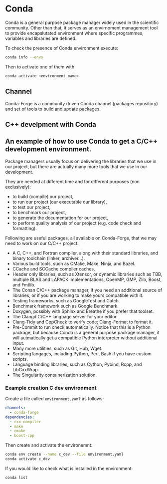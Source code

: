 # Conda

Conda is a general purpose package manager widely used in the scientific community.
Other than that, it serves as an envirnoment management tool to provide encapslutated environment 
where specific programmes, variables and libraries are defined.

To check the presence of Conda environment execute:

```sh
conda info --envs
```

Then to activate one of them with:

```sh 
conda activate <environment_name>
```

## Channel

Conda-Forge is a community driven Conda channel (packages repository) and set of tools to build and update packages.

## C++ develpment with Conda

An example of how to use Conda to get a C/C++ development environment.
------------------------------------------------------------------------------------------------

Package managers usually focus on delivering the libraries that we use in our project, but there are actually many more tools that we use in our development. 

They are needed at different time and for different purposes (non exclusively):

- to build (compile) our project,
- to run our project (our executable our library),
- to test our project,
- to benchmark our project,
- to generate the documentation for our project,
- to perform quality analysis of our project (e.g. code check and formatting).

Following are useful packages, all available on Conda-Forge, that we may need to work on our C/C++ project.

- A C, C++, and Fortran compiler, along with their standard libraries, and binary toolchain (linker, archiver…).
- Various build tools, such as CMake, Make, Ninja, and Bazel.
- CCache and SCCache compiler caches.
- Header only libraries, such as Xtensor, or dynamic libraries such as TBB, multiple BLAS and LAPACK implementations, OpenMP, GMP, Zlib, Boost, and Fmtlib.
- The Conan C/C++ package manager, if you need an additional source of libraries, or if you are working to make yours compatible with it.
- Testing frameworks, such as GoogleTest and Catch.
- Benchmark framework such as Google Benchmark.
- Doxygen, possibly with Sphinx and Breathe if you prefer that toolset.
- The Clangd C/C++ language server for your editor.
- Clang-Tidy and CppCheck to verify code; Clang-Format to format it.
- Pre-Commit to run check automatically. Notice that this is a Python package, but because Conda is a general purpose package manager, it will autmatically get a compatible Python interpreter without additional input.
- Many more utilities, such as Git, Hub, Wget.
- Scripting langages, including Python, Perl, Bash if you have custom scripts.
- Language binding libraries, such as Cython, Pybind, Rcpp, and LibCxxWrap.
- The Singularity containerization solution.


### Example creation C dev environment

Create a file called ```environment.yaml``` as follows:

```yml
channels:
  - conda-forge
dependencies:
  - cxx-compiler
  - make
  - cmake
  - boost-cpp
```

Then create and activate the environemnt:

```sh
conda env create --name c_dev --file environment.yaml
conda activate c_dev 
```
If you would like to check what is installed in the environment:

```sh
conda list 
```

<!--  Script to show the footer   -->
<html>
<script
    src="https://code.jquery.com/jquery-3.3.1.js"
    integrity="sha256-2Kok7MbOyxpgUVvAk/HJ2jigOSYS2auK4Pfzbm7uH60="
    crossorigin="anonymous">
</script>
<script>
$(function(){
  $("#footer").load("../../footers/footer.html");
});
</script>
<body>
<div id="footer"></div>
</body>
</html>
